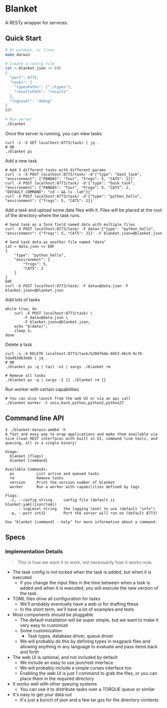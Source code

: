 # Blanket

A RESTy wrapper for services.

## Quick Start

```bash
# Or windows, or linux
make darwin

# Create a config file
cat > blanket.json << EOF
{
  "port": 8773,
  "tasks": {
    "typesPaths": ["./types"],
    "resultsPath": "results"
  },
  "logLevel": "debug"
}
EOF

# Run server
./blanket
```

Once the server is running, you can view tasks

    curl -s -X GET localhost:8773/task/ | jq .
    # OR
    ./blanket ps

Add a new task

    # Add 3 different tasks with different params
    curl -s -X POST localhost:8773/task/ -d'{"type": "bash_task", "environment": {"PANDAS": "four", "Frogs": 5, "CATS": 2}}'
    curl -X POST localhost:8773/task/ -d'{"type": "bash_task", "environment": {"PANDAS": "four", "Frogs": 5, "CATS": 2, "DEFAULT_COMMAND": "cd ~ && ls -lah"}}'
    curl -X POST localhost:8773/task/ -d'{"type": "python_hello", "environment": {"frogs": 5, "CATS": 2}}'

Add a task and upload some data files with it. Files will be placed at the root of the directory where the task runs.

    # Send task as a form field named data with multiple files
    curl -X POST localhost:8773/task/ -F data='{"type": "python_hello", "environment": {"frogs": 5, "CATS": 2}}' -F blanket.json=@blanket.json

    # Send task data as another file named "data"
    cat > data.json << EOF
    {
        "type": "python_hello", 
        "environment": {
            "frogs": 5, 
            "CATS": 2
        }
    }
    EOF
    curl -X POST localhost:8773/task/ -F data=@data.json -F blanket.json=@blanket.json

Add lots of tasks

    while true; do 
        curl -X POST localhost:8773/task/ \
            -F data=@data.json \
            -F blanket.json=@blanket.json; 
        echo "$(date)"; 
        sleep 5; 
    done

Delete a task

    curl -s -X DELETE localhost:8773/task/b200f6de-0453-46c9-9c70-5dad63db3ebb | jq . 
    # OR
    ./blanket ps -q | tail -n1 | xargs ./blanket rm

    # Remove all tasks
    ./blanket ps -q | xargs -I {} ./blanket rm {}

Run worker with certain capabilities

    # You can also launch from the web UI or via an api call
    ./blanket worker -t unix,bash,python,python2,python27

## Command line API

```
$ ./blanket-darwin-amd64 -h
A fast and easy way to wrap applications and make them available via nice clean REST interfaces with built in UI, command line tools, and queuing, all in a single binary!

Usage:
  blanket [flags]
  blanket [command]

Available Commands:
  ps          List active and queued tasks
  rm          Remove tasks
  version     Print the version number of blanket
  worker      Run a worker with capabilities defined by tags

Flags:
  -c, --config string     config file (default is blanket.yaml|json|toml)
      --logLevel string   the logging level to use (default "info")
  -p, --port int32        Port the server will run on (default 8773)

Use "blanket [command] --help" for more information about a command.
```

## Specs

### Implementation Details

> This is how we want it to work, not necessarily how it works now.

* The task config is not locked when the task is added, but when it is executed
    * if you change the input files in the time between when a task is added and when it is executed, you will execute the new version of the task
* TOML files drive all configuration for tasks
    * We'll probably eventually have a web ui for drafting these
    * In the short term, we'll have a lot of examples and tests
* Most components should be pluggable
    * The default installation will be super simple, but we want to make it very easy to customize
    * Some customization
        * Task types, database driver, queue driver
    * We will probably do this by defining types in msgpack files and allowing anything in any language to evaluate and pass items back and forth
* The web UI is optional, and not included by default
    * We include an easy to use json/rest interface
    * We will probably include a simple curses interface too
    * Enabling the web UI is just 1 command to grab the files, or you can place them in the required directory
* It works well with other queuing systems
    * You can use it to distribute tasks over a TORQUE queue or similar
* It's easy to get your data out
    * It's just a bunch of json and a few tar.gzs for the directory contents



